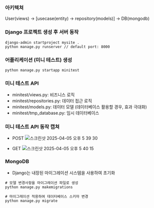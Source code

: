 ### 아키텍쳐
User(views) -> [usecase(entity) -> repository(models)] -> DB(mongodb)

### Django 프로젝트 생성 후 서버 동작
```
django-admin startproject mysite .
python manage.py runserver // default port: 8000
```

### 어플리케이션 (미니 테스트) 생성
```
python manage.py startapp minitest
```

### 미니 테스트 API
- minitest/views.py: 비즈니스 로직
- minitest/repositories.py: 데이터 접근 로직
- minitest/models.py: 데이터 모델 (데이터베이스 활용할 경우, 효과 극대화)
- minitest/tmp_database.py: 임시 데이터베이스

### 미니 테스트 API 동작 캡쳐
- POST
![스크린샷 2025-04-05 오후 5 39 30](https://github.com/user-attachments/assets/3fa295ff-51b2-4bc7-b803-305d1a9ee73f)

- GET
![스크린샷 2025-04-05 오후 5 40 15](https://github.com/user-attachments/assets/4248b0a9-2b4a-49ac-9291-3d29a7136d99)

### MongoDB 
- Django는 내장된 마이그레이션 시스템을 사용하여 초기화
```
# 모델 변경사항을 마이그레이션 파일로 생성
python manage.py makemigrations

# 마이그레이션 적용하여 데이터베이스 스키마 변경
python manage.py migrate
```